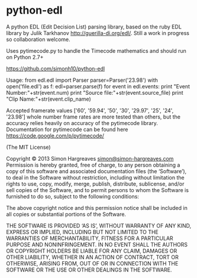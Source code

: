 python-edl
==========

A python EDL (Edit Decision List) parsing library, based on the ruby EDL library by Julik Tarkhanov http://guerilla-di.org/edl/. Still a work in progress so collaboration welcome.

Uses pytimecode.py to handle the Timecode mathematics and should run on Python 2.7+

https://github.com/simonh10/python-edl

Usage:
    from edl.edl import Parser
    parser=Parser('23.98')
    with open('file.edl') as f:
        edl=parser.parse(f)
        for event in edl.events:
            print "Event Number:"+str(event.num)
            print "Source file:"+str(event.source_file)
            print "Clip Name:"+str(event.clip_name)

Accepted framerate values ['60', '59.94', '50', '30', '29.97', '25', '24', '23.98'] whole number frame rates are more tested than others, but the accuracy relies heavily on accuracy of the pytimecode library.
Documentation for pytimecode can be found here https://code.google.com/p/pytimecode/


(The MIT License)

Copyright © 2013 Simon Hargreaves <simon@simon-hargreaves.com>
Permission is hereby granted, free of charge, to any person obtaining a copy of this software and associated documentation files (the ‘Software’), to deal in the Software without restriction, including without limitation the rights to use, copy, modify, merge, publish, distribute, sublicense, and/or sell copies of the Software, and to permit persons to whom the Software is furnished to do so, subject to the following conditions:

The above copyright notice and this permission notice shall be included in all copies or substantial portions of the Software.

THE SOFTWARE IS PROVIDED ‘AS IS’, WITHOUT WARRANTY OF ANY KIND, EXPRESS OR IMPLIED, INCLUDING BUT NOT LIMITED TO THE WARRANTIES OF MERCHANTABILITY, FITNESS FOR A PARTICULAR PURPOSE AND NONINFRINGEMENT. IN NO EVENT SHALL THE AUTHORS OR COPYRIGHT HOLDERS BE LIABLE FOR ANY CLAIM, DAMAGES OR OTHER LIABILITY, WHETHER IN AN ACTION OF CONTRACT, TORT OR OTHERWISE, ARISING FROM, OUT OF OR IN CONNECTION WITH THE SOFTWARE OR THE USE OR OTHER DEALINGS IN THE SOFTWARE.